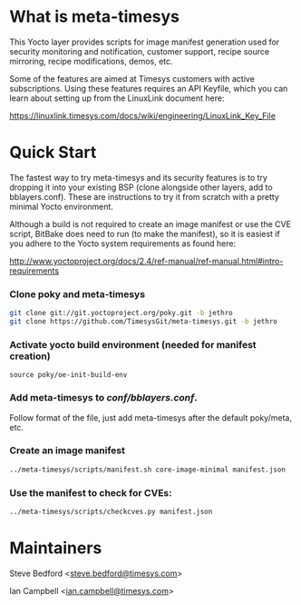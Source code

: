 What is meta-timesys
====================

This Yocto layer provides scripts for image manifest generation used for security monitoring and notification, customer support, recipe source mirroring, recipe modifications, demos, etc.

Some of the features are aimed at Timesys customers with active subscriptions.  Using these features requires an API Keyfile, which you can learn about setting up from the LinuxLink document here:

https://linuxlink.timesys.com/docs/wiki/engineering/LinuxLink_Key_File


Quick Start
===========

The fastest way to try meta-timesys and its security features is to try dropping it into your existing BSP (clone alongside other layers, add to bblayers.conf). These are instructions to try it from scratch with a pretty minimal Yocto environment.

Although a build is not required to create an image manifest or use the CVE script, BitBake does need to run (to make the manifest), so it is easiest if you adhere to the Yocto system requirements as found here:

http://www.yoctoproject.org/docs/2.4/ref-manual/ref-manual.html#intro-requirements

### Clone poky and meta-timesys

```sh
git clone git://git.yoctoproject.org/poky.git -b jethro
git clone https://github.com/TimesysGit/meta-timesys.git -b jethro
```

### Activate yocto build environment (needed for manifest creation)

```
source poky/oe-init-build-env
```

### Add meta-timesys to _conf/bblayers.conf_.

Follow format of the file, just add meta-timesys after the default poky/meta, etc.

### Create an image manifest

```sh
../meta-timesys/scripts/manifest.sh core-image-minimal manifest.json
```

### Use the manifest to check for CVEs:

```sh
../meta-timesys/scripts/checkcves.py manifest.json
```

Maintainers
===========

Steve Bedford \<steve.bedford@timesys.com\>

Ian Campbell \<ian.campbell@timesys.com\>
